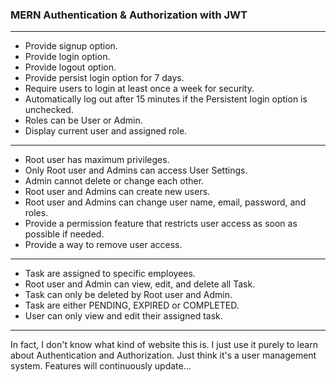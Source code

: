 ### MERN Authentication & Authorization with JWT

---

- Provide signup option.
- Provide login option.
- Provide logout option.
- Provide persist login option for 7 days.
- Require users to login at least once a week for security.
- Automatically log out after 15 minutes if the Persistent login option is unchecked.
- Roles can be User or Admin.
- Display current user and assigned role.

---

- Root user has maximum privileges.
- Only Root user and Admins can access User Settings.
- Admin cannot delete or change each other.
- Root user and Admins can create new users.
- Root user and Admins can change user name, email, password, and roles.
- Provide a permission feature that restricts user access as soon as possible if needed.
- Provide a way to remove user access.

---

- Task are assigned to specific employees.
- Root user and Admin can view, edit, and delete all Task.
- Task can only be deleted by Root user and Admin.
- Task are either PENDING, EXPIRED or COMPLETED.
- User can only view and edit their assigned task.

---

In fact, I don't know what kind of website this is. I just use it purely to learn about Authentication and Authorization. Just think it's a user management system.
Features will continuously update...
